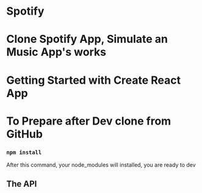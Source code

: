 # Spotify

# Clone Spotify App, Simulate an Music App's works

# Getting Started with Create React App

# To Prepare after Dev clone from GitHub

### `npm install`

After this command, your node_modules will installed, you are ready to dev

## The API
